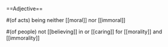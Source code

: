 ==Adjective==

#(of acts) being neither [[moral]] nor [[immoral]]

#(of people) not [[believing]] in or [[caring]] for [[morality]] and [[immorality]]